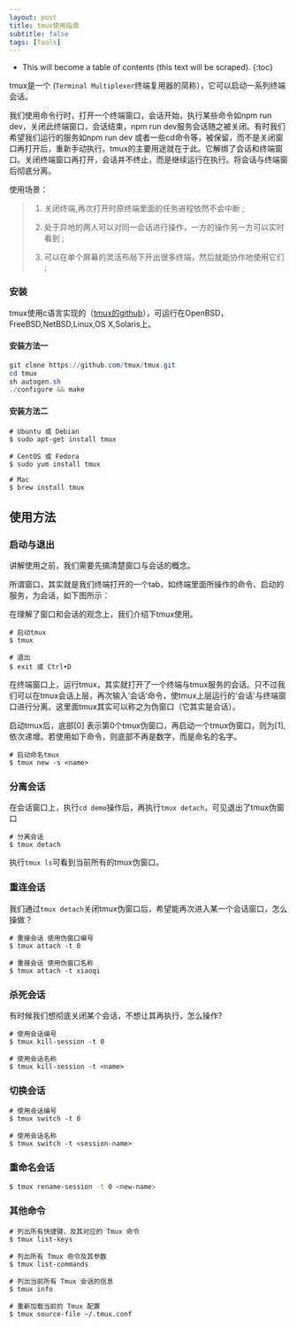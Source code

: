 ```yaml
---
layout: post
title: tmux使用指南
subtitle: false
tags: [Tools]
---
```


* This will become a table of contents (this text will be scraped).
{:toc}

<!-- ## tmux使用指南 -->

tmux是一个 (`Terminal Multiplexer`终端复用器的简称），它可以启动一系列终端会话。

我们使用命令行时，打开一个终端窗口，会话开始，执行某些命令如npm run dev，关闭此终端窗口，会话结束，npm run dev服务会话随之被关闭。有时我们希望我们运行的服务如npm run dev 或者一些cd命令等，被保留，而不是关闭窗口再打开后，重新手动执行。tmux的主要用途就在于此。它解绑了会话和终端窗口。关闭终端窗口再打开，会话并不终止，而是继续运行在执行。将会话与终端窗后彻底分离。

使用场景：

> 1. 关闭终端,再次打开时原终端里面的任务进程依然不会中断 ;
>
> 2. 处于异地的两人可以对同一会话进行操作，一方的操作另一方可以实时看到 ;
>
> 3. 可以在单个屏幕的灵活布局下开出很多终端，然后就能协作地使用它们 ;

### 安装

tmux使用c语言实现的（[tmux的github](https://github.com/tmux/tmux.git)），可运行在OpenBSD，FreeBSD,NetBSD,Linux,OS X,Solaris上。

#### 安装方法一

```powershell
git clone https://github.com/tmux/tmux.git
cd tmux
sh autogen.sh
./configure && make
```

#### 安装方法二

```shell
# Ubuntu 或 Debian
$ sudo apt-get install tmux

# CentOS 或 Fedora
$ sudo yum install tmux

# Mac
$ brew install tmux
```

## 使用方法

### 启动与退出

讲解使用之前，我们需要先搞清楚窗口与会话的概念。

所谓窗口，其实就是我们终端打开的一个tab，如终端里面所操作的命令、启动的服务，为会话，如下图所示：

在理解了窗口和会话的观念上，我们介绍下tmux使用。

```shell
# 启动tmux
$ tmux

# 退出
$ exit 或 Ctrl+D
```

在终端窗口上，运行tmux，其实就打开了一个终端与tmux服务的会话。只不过我们可以在tmux会话上层，再次输入’会话‘命令，使tmux上层运行的'会话'与终端窗口进行分离。这里面tmux其实可以称之为伪窗口（它其实是会话）。

启动tmux后，底部[0] 表示第0个tmux伪窗口，再启动一个tmux伪窗口，则为[1],依次递增。若使用如下命令，则底部不再是数字，而是命名的名字。

```shell
# 启动命名tmux
$ tmux new -s <name>
```

### 分离会话

在会话窗口上，执行`cd demo`操作后，再执行`tmux detach`，可见退出了tmux伪窗口

```shell
# 分离会话
$ tmux detach
```

执行`tmux ls`可看到当前所有的tmux伪窗口。

### 重连会话

我们通过`tmux detach`关闭tmux伪窗口后，希望能再次进入某一个会话窗口，怎么操做？

```shell
# 重接会话 使用伪窗口编号
$ tmux attach -t 0

# 重接会话 使用伪窗口名称
$ tmux attach -t xiaoqi
```

### 杀死会话

有时候我们想彻底关闭某个会话，不想让其再执行，怎么操作?

```shell
# 使用会话编号
$ tmux kill-session -t 0

# 使用会话名称
$ tmux kill-session -t <name>
```

### 切换会话

```shell
# 使用会话编号
$ tmux switch -t 0

# 使用会话名称
$ tmux switch -t <session-name>
```

### 重命名会话

```bash
$ tmux rename-session -t 0 <new-name>
```

### 其他命令

```shell
# 列出所有快捷键，及其对应的 Tmux 命令
$ tmux list-keys

# 列出所有 Tmux 命令及其参数
$ tmux list-commands

# 列出当前所有 Tmux 会话的信息
$ tmux info

# 重新加载当前的 Tmux 配置
$ tmux source-file ~/.tmux.conf
```